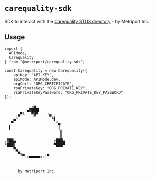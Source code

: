 # `carequality-sdk`

SDK to interact with the [Carequality STU3 directory](https://carequality.org/healthcare-directory/index.html) - by Metriport Inc.

## Usage

```
import {
  APIMode,
  Carequality
} from "@metriport/carequality-sdk";

const Carequality = new Carequality({
    apiKey: "API_KEY",
    apiMode: APIMode.dev,
    orgCert: "ORG_CERTIFICATE",
    rsaPrivateKey: "ORG_PRIVATE_KEY",
    rsaPrivateKeyPassword: "ORG_PRIVATE_KEY_PASSWORD"
});
```

```
            ,▄,
          ▄▓███▌
      ▄▀╙   ▀▓▀    ²▄
    ▄└               ╙▌
  ,▀                   ╨▄
  ▌                     ║
                         ▌
                         ▌
,▓██▄                 ╔███▄
╙███▌                 ▀███▀
    ▀▄
      ▀╗▄         ,▄
         '╙▀▀▀▀▀╙''


      by Metriport Inc.

```
